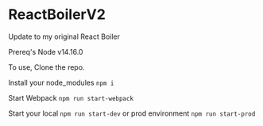 # ReactBoilerV2
Update to my original React Boiler

Prereq's
Node v14.16.0

To use, 
Clone the repo.

Install your node_modules `npm i`

Start Webpack `npm run start-webpack`

Start your local `npm run start-dev` or prod environment `npm run start-prod`

